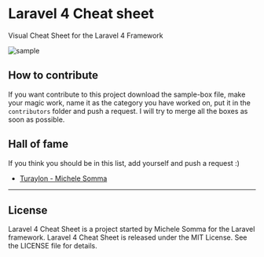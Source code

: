 Laravel 4 Cheat sheet
====================

Visual Cheat Sheet for the Laravel 4 Framework

![sample](https://raw.github.com/Turaylon/laravel4-cheat-sheet/master/cheat-sheet-A4.jpg)

How to contribute
--------------------
If you want contribute to this project download the sample-box file, make your magic work, name it as the category you have worked on, put it in the `contributors` folder and  push a request.
I will try to merge all the boxes as soon as possible.


Hall of fame
--------------------
If you think you should be in this list, add yourself and push a request :)

- [Turaylon - Michele Somma](https://github.com/Turaylon)

- - - - - - - - - - 
License
--------------------

Laravel 4 Cheat Sheet is a project started by Michele Somma for the Laravel framework.
Laravel 4 Cheat Sheet is released under the MIT License. See the LICENSE file for details.
